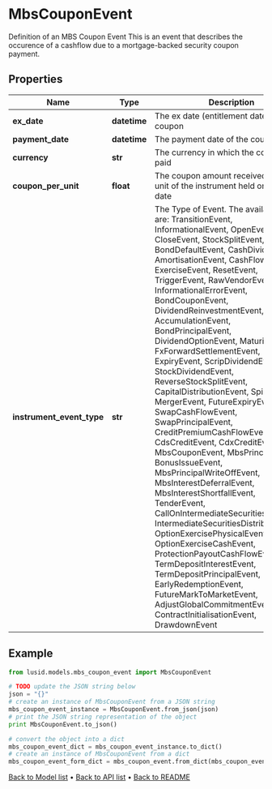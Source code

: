 # MbsCouponEvent

Definition of an MBS Coupon Event  This is an event that describes the occurence of a cashflow due to a mortgage-backed security coupon payment.

## Properties
Name | Type | Description | Notes
------------ | ------------- | ------------- | -------------
**ex_date** | **datetime** | The ex date (entitlement date) of the coupon | 
**payment_date** | **datetime** | The payment date of the coupon | 
**currency** | **str** | The currency in which the coupon is paid | 
**coupon_per_unit** | **float** | The coupon amount received for each unit of the instrument held on the ex date | [optional] 
**instrument_event_type** | **str** | The Type of Event. The available values are: TransitionEvent, InformationalEvent, OpenEvent, CloseEvent, StockSplitEvent, BondDefaultEvent, CashDividendEvent, AmortisationEvent, CashFlowEvent, ExerciseEvent, ResetEvent, TriggerEvent, RawVendorEvent, InformationalErrorEvent, BondCouponEvent, DividendReinvestmentEvent, AccumulationEvent, BondPrincipalEvent, DividendOptionEvent, MaturityEvent, FxForwardSettlementEvent, ExpiryEvent, ScripDividendEvent, StockDividendEvent, ReverseStockSplitEvent, CapitalDistributionEvent, SpinOffEvent, MergerEvent, FutureExpiryEvent, SwapCashFlowEvent, SwapPrincipalEvent, CreditPremiumCashFlowEvent, CdsCreditEvent, CdxCreditEvent, MbsCouponEvent, MbsPrincipalEvent, BonusIssueEvent, MbsPrincipalWriteOffEvent, MbsInterestDeferralEvent, MbsInterestShortfallEvent, TenderEvent, CallOnIntermediateSecuritiesEvent, IntermediateSecuritiesDistributionEvent, OptionExercisePhysicalEvent, OptionExerciseCashEvent, ProtectionPayoutCashFlowEvent, TermDepositInterestEvent, TermDepositPrincipalEvent, EarlyRedemptionEvent, FutureMarkToMarketEvent, AdjustGlobalCommitmentEvent, ContractInitialisationEvent, DrawdownEvent | 

## Example

```python
from lusid.models.mbs_coupon_event import MbsCouponEvent

# TODO update the JSON string below
json = "{}"
# create an instance of MbsCouponEvent from a JSON string
mbs_coupon_event_instance = MbsCouponEvent.from_json(json)
# print the JSON string representation of the object
print MbsCouponEvent.to_json()

# convert the object into a dict
mbs_coupon_event_dict = mbs_coupon_event_instance.to_dict()
# create an instance of MbsCouponEvent from a dict
mbs_coupon_event_form_dict = mbs_coupon_event.from_dict(mbs_coupon_event_dict)
```
[Back to Model list](../README.md#documentation-for-models) &#8226; [Back to API list](../README.md#documentation-for-api-endpoints) &#8226; [Back to README](../README.md)


